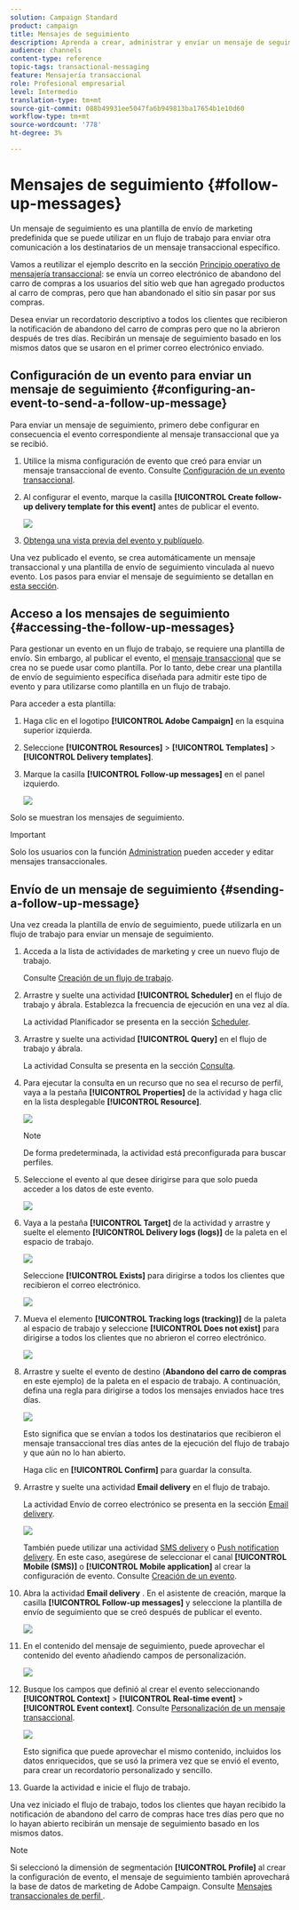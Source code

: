 ```yaml
---
solution: Campaign Standard
product: campaign
title: Mensajes de seguimiento
description: Aprenda a crear, administrar y enviar un mensaje de seguimiento.
audience: channels
content-type: reference
topic-tags: transactional-messaging
feature: Mensajería transaccional
role: Profesional empresarial
level: Intermedio
translation-type: tm+mt
source-git-commit: 088b49931ee5047fa6b949813ba17654b1e10d60
workflow-type: tm+mt
source-wordcount: '778'
ht-degree: 3%

---
```



# Mensajes de seguimiento {#follow-up-messages}

Un mensaje de seguimiento es una plantilla de envío de marketing predefinida que se puede utilizar en un flujo de trabajo para enviar otra comunicación a los destinatarios de un mensaje transaccional específico.

Vamos a reutilizar el ejemplo descrito en la sección [Principio operativo de mensajería transaccional](../../channels/using/getting-started-with-transactional-msg.md#transactional-messaging-operating-principle): se envía un correo electrónico de abandono del carro de compras a los usuarios del sitio web que han agregado productos al carro de compras, pero que han abandonado el sitio sin pasar por sus compras.

Desea enviar un recordatorio descriptivo a todos los clientes que recibieron la notificación de abandono del carro de compras pero que no la abrieron después de tres días. Recibirán un mensaje de seguimiento basado en los mismos datos que se usaron en el primer correo electrónico enviado.

## Configuración de un evento para enviar un mensaje de seguimiento {#configuring-an-event-to-send-a-follow-up-message}

Para enviar un mensaje de seguimiento, primero debe configurar en consecuencia el evento correspondiente al mensaje transaccional que ya se recibió.

1. Utilice la misma configuración de evento que creó para enviar un mensaje transaccional de evento. Consulte [Configuración de un evento transaccional](../../channels/using/configuring-transactional-event.md).
1. Al configurar el evento, marque la casilla **[!UICONTROL Create follow-up delivery template for this event]** antes de publicar el evento.

   ![](assets/message-center_follow-up-checkbox.png)

1. [Obtenga una vista previa del evento y publíquelo](../../channels/using/publishing-transactional-event.md#previewing-and-publishing-the-event).

Una vez publicado el evento, se crea automáticamente un mensaje transaccional y una plantilla de envío de seguimiento vinculada al nuevo evento. Los pasos para enviar el mensaje de seguimiento se detallan en [esta sección](#sending-a-follow-up-message).

## Acceso a los mensajes de seguimiento {#accessing-the-follow-up-messages}

Para gestionar un evento en un flujo de trabajo, se requiere una plantilla de envío. Sin embargo, al publicar el evento, el [mensaje transaccional](../../channels/using/editing-transactional-message.md) que se crea no se puede usar como plantilla. Por lo tanto, debe crear una plantilla de envío de seguimiento específica diseñada para admitir este tipo de evento y para utilizarse como plantilla en un flujo de trabajo.

Para acceder a esta plantilla:

1. Haga clic en el logotipo **[!UICONTROL Adobe Campaign]** en la esquina superior izquierda.
1. Seleccione **[!UICONTROL Resources]** > **[!UICONTROL Templates]** > **[!UICONTROL Delivery templates]**.
1. Marque la casilla **[!UICONTROL Follow-up messages]** en el panel izquierdo.

   ![](assets/message-center_follow-up-search.png)

Solo se muestran los mensajes de seguimiento.

>[!IMPORTANT]
>
>Solo los usuarios con la función [Administration](../../administration/using/users-management.md#functional-administrators) pueden acceder y editar mensajes transaccionales.

## Envío de un mensaje de seguimiento {#sending-a-follow-up-message}

Una vez creada la plantilla de envío de seguimiento, puede utilizarla en un flujo de trabajo para enviar un mensaje de seguimiento.

<!--You need to set up a workflow targeting the event corresponding to the transactional message that was already received.-->

1. Acceda a la lista de actividades de marketing y cree un nuevo flujo de trabajo.

   Consulte [Creación de un flujo de trabajo](../../automating/using/building-a-workflow.md#creating-a-workflow).

1. Arrastre y suelte una actividad **[!UICONTROL Scheduler]** en el flujo de trabajo y ábrala. Establezca la frecuencia de ejecución en una vez al día.

   La actividad Planificador se presenta en la sección [Scheduler](../../automating/using/scheduler.md).

1. Arrastre y suelte una actividad **[!UICONTROL Query]** en el flujo de trabajo y ábrala.

   La actividad Consulta se presenta en la sección [Consulta](../../automating/using/query.md).

1. Para ejecutar la consulta en un recurso que no sea el recurso de perfil, vaya a la pestaña **[!UICONTROL Properties]** de la actividad y haga clic en la lista desplegable **[!UICONTROL Resource]**.

   ![](assets/message-center_follow-up-query-properties.png)

   >[!NOTE]
   >
   >De forma predeterminada, la actividad está preconfigurada para buscar perfiles.

1. Seleccione el evento al que desee dirigirse para que solo pueda acceder a los datos de este evento.

   ![](assets/message-center_follow-up-query-resource.png)

1. Vaya a la pestaña **[!UICONTROL Target]** de la actividad y arrastre y suelte el elemento **[!UICONTROL Delivery logs (logs)]** de la paleta en el espacio de trabajo.

   ![](assets/message-center_follow-up-delivery-logs.png)

   Seleccione **[!UICONTROL Exists]** para dirigirse a todos los clientes que recibieron el correo electrónico.

   ![](assets/message-center_follow-up-delivery-logs-exists.png)

1. Mueva el elemento **[!UICONTROL Tracking logs (tracking)]** de la paleta al espacio de trabajo y seleccione **[!UICONTROL Does not exist]** para dirigirse a todos los clientes que no abrieron el correo electrónico.

   ![](assets/message-center_follow-up-delivery-and-tracking-logs.png)

1. Arrastre y suelte el evento de destino (**Abandono del carro de compras** en este ejemplo) de la paleta en el espacio de trabajo. A continuación, defina una regla para dirigirse a todos los mensajes enviados hace tres días.

   ![](assets/message-center_follow-up-created.png)

   Esto significa que se envían a todos los destinatarios que recibieron el mensaje transaccional tres días antes de la ejecución del flujo de trabajo y que aún no lo han abierto.

   Haga clic en **[!UICONTROL Confirm]** para guardar la consulta.

1. Arrastre y suelte una actividad **Email delivery** en el flujo de trabajo.

   La actividad Envío de correo electrónico se presenta en la sección [Email delivery](../../automating/using/email-delivery.md).

   ![](assets/message-center_follow-up-workflow.png)

   También puede utilizar una actividad [SMS delivery](../../automating/using/sms-delivery.md) o [Push notification delivery](../../automating/using/push-notification-delivery.md). En este caso, asegúrese de seleccionar el canal **[!UICONTROL Mobile (SMS)]** o **[!UICONTROL Mobile application]** al crear la configuración de evento. Consulte [Creación de un evento](../../channels/using/configuring-transactional-event.md#creating-an-event).

1. Abra la actividad **Email delivery** . En el asistente de creación, marque la casilla **[!UICONTROL Follow-up messages]** y seleccione la plantilla de envío de seguimiento que se creó después de publicar el evento.

   ![](assets/message-center_follow-up-template.png)

1. En el contenido del mensaje de seguimiento, puede aprovechar el contenido del evento añadiendo campos de personalización.

   ![](assets/message-center_follow-up-content.png)

1. Busque los campos que definió al crear el evento seleccionando **[!UICONTROL Context]** > **[!UICONTROL Real-time event]** > **[!UICONTROL Event context]**. Consulte [Personalización de un mensaje transaccional](../../channels/using/editing-transactional-message.md#personalizing-a-transactional-message).

   ![](assets/message-center_follow-up-personalization.png)

   Esto significa que puede aprovechar el mismo contenido, incluidos los datos enriquecidos, que se usó la primera vez que se envió el evento, para crear un recordatorio personalizado y sencillo.

1. Guarde la actividad e inicie el flujo de trabajo.

Una vez iniciado el flujo de trabajo, todos los clientes que hayan recibido la notificación de abandono del carro de compras hace tres días pero que no lo hayan abierto recibirán un mensaje de seguimiento basado en los mismos datos.

>[!NOTE]
>
>Si seleccionó la dimensión de segmentación **[!UICONTROL Profile]** al crear la configuración de evento, el mensaje de seguimiento también aprovechará la base de datos de marketing de Adobe Campaign. Consulte [Mensajes transaccionales de perfil ](../../channels/using/editing-transactional-message.md#profile-transactional-message-specificities).
